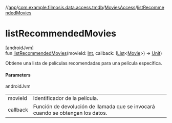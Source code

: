 //[app](../../../index.md)/[com.example.filmosis.data.access.tmdb](../index.md)/[MoviesAccess](index.md)/[listRecommendedMovies](list-recommended-movies.md)

# listRecommendedMovies

[androidJvm]\
fun [listRecommendedMovies](list-recommended-movies.md)(movieId: [Int](https://kotlinlang.org/api/latest/jvm/stdlib/kotlin/-int/index.html), callback: ([List](https://kotlinlang.org/api/latest/jvm/stdlib/kotlin.collections/-list/index.html)&lt;[Movie](../../com.example.filmosis.data.model.tmdb/-movie/index.md)&gt;) -&gt; [Unit](https://kotlinlang.org/api/latest/jvm/stdlib/kotlin/-unit/index.html))

Obtiene una lista de películas recomendadas para una película específica.

#### Parameters

androidJvm

| | |
|---|---|
| movieId | Identificador de la película. |
| callback | Función de devolución de llamada que se invocará cuando se obtengan los datos. |
